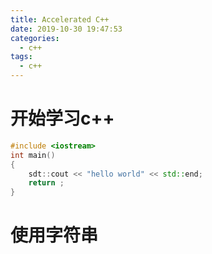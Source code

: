 ```yaml
---
title: Accelerated C++
date: 2019-10-30 19:47:53
categories:
  - c++
tags:
  - c++
---
```


# 开始学习c++

```cpp
#include <iostream>
int main()
{
	sdt::cout << "hello world" << std::end;
	return ;
}
```

# 使用字符串

